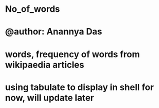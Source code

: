 #  No_of_words
# @author: Anannya Das


# words, frequency of words from wikipaedia articles





# using tabulate to display in shell for now, will update later
